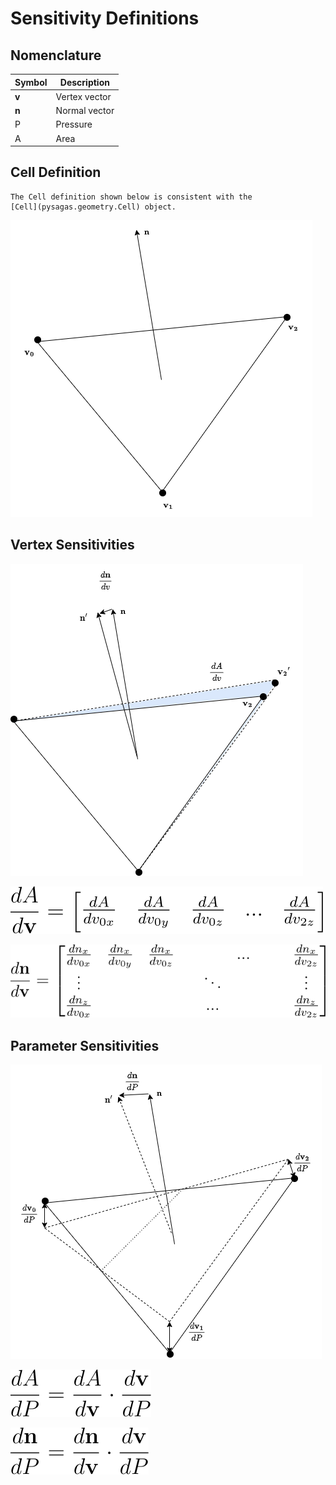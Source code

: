 # Sensitivity Definitions


## Nomenclature
| Symbol | Description |
| ------ | ----------- |
| **v** | Vertex vector |
| **n** | Normal vector |
| P | Pressure |
| A | Area |


## Cell Definition

```{seealso}
The Cell definition shown below is consistent with the
[Cell](pysagas.geometry.Cell) object.
```

![Nominal Cell definition](../_static/nominal_tri.png)



## Vertex Sensitivities

![Vertex Sensitivity](../_static/d_dv.png)

![Area-Vertex Sensitivity](../_static/eq_dAdv.svg)

![Normal-Vertex Sensitivity](../_static/eq_dndv.svg)



## Parameter Sensitivities

![Parameter Sensitivities](../_static/d_dP.png)

![Area-Parameter Sensitivity](../_static/eq_dAdP.svg)

![Normal-Parameter Sensitivity](../_static/eq_dndP.svg)




